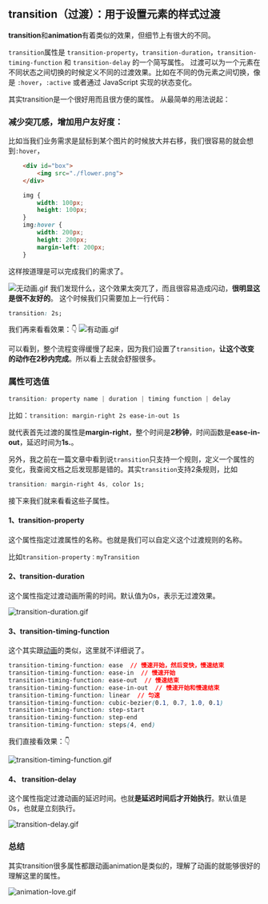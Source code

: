 ## transition（过渡）：用于设置元素的样式过渡
**transition**和**animation**有着类似的效果，但细节上有很大的不同。


`transition`属性是 `transition-property`，`transition-duration`，`transition-timing-function` 和 `transition-delay` 的一个简写属性。
过渡可以为一个元素在不同状态之间切换的时候定义不同的过渡效果。比如在不同的伪元素之间切换，像是 `:hover`，`:active` 或者通过 JavaScript 实现的状态变化。

其实transition是一个很好用而且很方便的属性。
从最简单的用法说起：

### 减少突兀感，增加用户友好度：
比如当我们业务需求是鼠标到某个图片的时候放大并右移，我们很容易的就会想到`:hover`，

```html
    <div id="box">
        <img src="./flower.png">
    </div>
```

```css
    img {
        width: 100px;
        height: 100px;
    }
    img:hover {
        width: 200px;
        height: 200px;
        margin-left: 200px;
    }
```
这样按道理是可以完成我们的需求了。

![无动画.gif](https://p9-juejin.byteimg.com/tos-cn-i-k3u1fbpfcp/e7e2e64197b04262bb7cfdcaf70f48a2~tplv-k3u1fbpfcp-watermark.image)
我们发现什么，这个效果太突兀了，而且很容易造成闪动，**很明显这是很不友好的**。
这个时候我们只需要加上一行代码：


```css
transition: 2s;
```
我们再来看看效果：👇
![有动画.gif](https://p6-juejin.byteimg.com/tos-cn-i-k3u1fbpfcp/c405973c053e4416ba84026c1d106b04~tplv-k3u1fbpfcp-watermark.image)

可以看到，整个流程变得缓慢了起来，因为我们设置了`transition`，**让这个改变的动作在2秒内完成**。所以看上去就会舒服很多。



### 属性可选值

```css
transition: property name | duration | timing function | delay 
```

比如：`transition: margin-right 2s ease-in-out 1s`

就代表首先过渡的属性是**margin-right**，整个时间是**2秒钟**，时间函数是**ease-in-out**，延迟时间为**1s.**。

另外，我之前在一篇文章中看到说`transition`只支持一个规则，定义一个属性的变化，我查阅文档之后发现那是错的。其实`transition`支持2条规则，比如

```css
transition: margin-right 4s, color 1s;
```

接下来我们就来看看这些子属性。

#### **1、transition-property**

这个属性指定过渡属性的名称。也就是我们可以自定义这个过渡规则的名称。

比如`transition-property：myTransition`

#### **2、transition-duration**

这个属性指定过渡动画所需的时间。默认值为0s，表示无过渡效果。


![transition-duration.gif](https://p1-juejin.byteimg.com/tos-cn-i-k3u1fbpfcp/ac856311f0ef49a7a7afd4ea550296f0~tplv-k3u1fbpfcp-watermark.image)
#### **3、transition-timing-function**
这个其实跟[动画](https://juejin.cn/post/6976859574951215141)的类似，这里就不详细说了。

```css
transition-timing-function: ease  // 慢速开始，然后变快，慢速结束 
transition-timing-function: ease-in  // 慢速开始
transition-timing-function: ease-out  // 慢速结束
transition-timing-function: ease-in-out  // 慢速开始和慢速结束
transition-timing-function: linear  // 匀速
transition-timing-function: cubic-bezier(0.1, 0.7, 1.0, 0.1)  
transition-timing-function: step-start
transition-timing-function: step-end
transition-timing-function: steps(4, end)
```
我们直接看效果：👇


![transition-timing-function.gif](https://p6-juejin.byteimg.com/tos-cn-i-k3u1fbpfcp/0bce39d8f8f643498156d580590f7252~tplv-k3u1fbpfcp-watermark.image)
#### **4、 transition-delay**
这个属性指定过渡动画的延迟时间。也就**是延迟时间后才开始执行**。默认值是0s，也就是立刻执行。

![transition-delay.gif](https://p9-juejin.byteimg.com/tos-cn-i-k3u1fbpfcp/3778dc176f8141c48a6bd70c6944cdee~tplv-k3u1fbpfcp-watermark.image)


### 总结
其实transition很多属性都跟动画animation是类似的，理解了动画的就能够很好的理解这里的属性。



![animation-love.gif](https://p3-juejin.byteimg.com/tos-cn-i-k3u1fbpfcp/a627cb7c7498438b96679b034d8238cc~tplv-k3u1fbpfcp-watermark.image)

